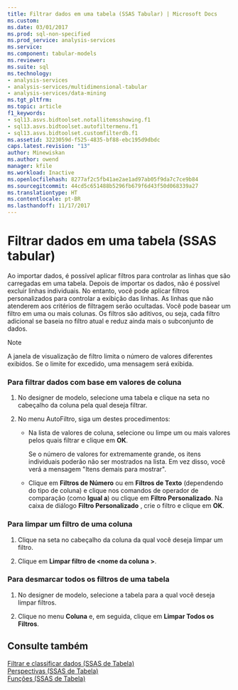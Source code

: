 ```yaml
---
title: Filtrar dados em uma tabela (SSAS Tabular) | Microsoft Docs
ms.custom: 
ms.date: 03/01/2017
ms.prod: sql-non-specified
ms.prod_service: analysis-services
ms.service: 
ms.component: tabular-models
ms.reviewer: 
ms.suite: sql
ms.technology:
- analysis-services
- analysis-services/multidimensional-tabular
- analysis-services/data-mining
ms.tgt_pltfrm: 
ms.topic: article
f1_keywords:
- sql13.asvs.bidtoolset.notallitemsshowing.f1
- sql13.asvs.bidtoolset.autofiltermenu.f1
- sql13.asvs.bidtoolset.customfilterdb.f1
ms.assetid: 3223059d-f525-4835-bf88-ebc195d9dbdc
caps.latest.revision: "13"
author: Minewiskan
ms.author: owend
manager: kfile
ms.workload: Inactive
ms.openlocfilehash: 8277af2c5fb41ae2ae1ad97ab05f9da7c7ce9b84
ms.sourcegitcommit: 44cd5c651488b5296fb679f6d43f50d068339a27
ms.translationtype: HT
ms.contentlocale: pt-BR
ms.lasthandoff: 11/17/2017
---
```

# <a name="filter-data-in-a-table-ssas-tabular"></a>Filtrar dados em uma tabela (SSAS tabular)
  Ao importar dados, é possível aplicar filtros para controlar as linhas que são carregadas em uma tabela. Depois de importar os dados, não é possível excluir linhas individuais. No entanto, você pode aplicar filtros personalizados para controlar a exibição das linhas. As linhas que não atenderem aos critérios de filtragem serão ocultadas. Você pode basear um filtro em uma ou mais colunas. Os filtros são aditivos, ou seja, cada filtro adicional se baseia no filtro atual e reduz ainda mais o subconjunto de dados.  
  
> [!NOTE]  
>  A janela de visualização de filtro limita o número de valores diferentes exibidos. Se o limite for excedido, uma mensagem será exibida.  
  
### <a name="to-filter-data-based-on-column-values"></a>Para filtrar dados com base em valores de coluna  
  
1.  No designer de modelo, selecione uma tabela e clique na seta no cabeçalho da coluna pela qual deseja filtrar.  
  
2.  No menu AutoFiltro, siga um destes procedimentos:  
  
    -   Na lista de valores de coluna, selecione ou limpe um ou mais valores pelos quais filtrar e clique em **OK**.  
  
         Se o número de valores for extremamente grande, os itens individuais poderão não ser mostrados na lista. Em vez disso, você verá a mensagem "Itens demais para mostrar".  
  
    -   Clique em **Filtros de Número** ou em **Filtros de Texto** (dependendo do tipo de coluna) e clique nos comandos de operador de comparação (como **Igual a**) ou clique em **Filtro Personalizado**. Na caixa de diálogo **Filtro Personalizado** , crie o filtro e clique em **OK**.  
  
### <a name="to-clear-a-filter-for-a-column"></a>Para limpar um filtro de uma coluna  
  
1.  Clique na seta no cabeçalho da coluna da qual você deseja limpar um filtro.  
  
2.  Clique em **Limpar filtro de \<nome da coluna >**.  
  
### <a name="to-clear-all-filters-for-a-table"></a>Para desmarcar todos os filtros de uma tabela  
  
1.  No designer de modelo, selecione a tabela para a qual você deseja limpar filtros.  
  
2.  Clique no menu **Coluna** e, em seguida, clique em **Limpar Todos os Filtros**.  
  
## <a name="see-also"></a>Consulte também  
 [Filtrar e classificar dados &#40;SSAS de Tabela&#41;](http://msdn.microsoft.com/library/55ebd7a6-2458-4398-911f-fcfeb2413f1b)   
 [Perspectivas &#40;SSAS de Tabela&#41;](../../analysis-services/tabular-models/perspectives-ssas-tabular.md)   
 [Funções &#40;SSAS de Tabela&#41;](../../analysis-services/tabular-models/roles-ssas-tabular.md)  
  
  
